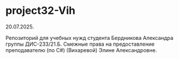 # project32-Vih

20.07.2025.

Репозиторий для учебных нужд студента Бердникова Александра группы ДИС-233/21.Б.
Смежные права на предоставление преподавателю (по C#) (Вихаревой) Элине Александровне.
